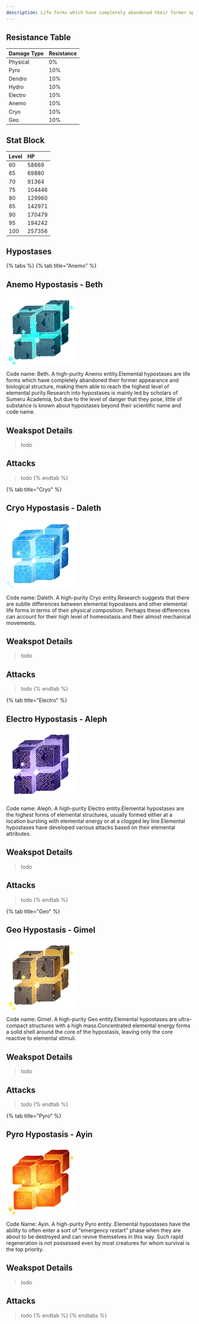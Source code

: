 ```yaml
---
description: Life forms which have completely abandoned their former appearance and biological structure, making them able to reach the highest level of elemental purity.
---
```

## Resistance Table

| Damage Type | Resistance |
| :--- | :--- |
| Physical | 0% |
| Pyro | 10% |
| Dendro | 10% |
| Hydro | 10% |
| Electro | 10% |
| Anemo | 10% |
| Cryo | 10% |
| Geo | 10% |

## Stat Block

| Level | HP |
| :--- | :--- |
| 60 | 58669 |
| 65 | 69880 |
| 70 | 91364 |
| 75 | 104446 |
| 80 | 129960 |
| 85 | 142971 |
| 90 | 170479 |
| 95 | 194242 |
| 100 | 257356 |

## Hypostases

{% tabs %}
{% tab title="Anemo" %}
## Anemo Hypostasis - Beth

![](../../../../.gitbook/assets/enemy/bosses/Enemy_Anemo_Hypostasis_Icon.webp)

Code name: Beth. A high-purity Anemo entity.Elemental hypostases are life forms which have completely abandoned their former appearance and biological structure, making them able to reach the highest level of elemental purity.Research into hypostases is mainly led by scholars of Sumeru Academia, but due to the level of danger that they pose, little of substance is known about hypostases beyond their scientific name and code name.

## Weakspot Details

> todo

## Attacks

> todo
{% endtab %}

{% tab title="Cryo" %}
## Cryo Hypostasis - Daleth

![](../../../../.gitbook/assets/enemy/bosses/Enemy_Cryo_Hypostasis_Icon.webp)

Code name: Daleth. A high-purity Cryo entity.Research suggests that there are subtle differences between elemental hypostases and other elemental life forms in terms of their physical composition. Perhaps these differences can account for their high level of homeostasis and their almost mechanical movements.

## Weakspot Details

> todo

## Attacks

> todo
{% endtab %}

{% tab title="Electro" %}
## Electro Hypostasis - Aleph

![](../../../../.gitbook/assets/enemy/bosses/Enemy_Electro_Hypostasis_Icon.webp)

Code name: Aleph. A high-purity Electro entity.Elemental hypostases are the highest forms of elemental structures, usually formed either at a location bursting with elemental energy or at a clogged ley line.Elemental hypostases have developed various attacks based on their elemental attributes.
## Weakspot Details

> todo

## Attacks

> todo
{% endtab %}

{% tab title="Geo" %}
## Geo Hypostasis - Gimel

![](../../../../.gitbook/assets/enemy/bosses/Enemy_Geo_Hypostasis_Icon.webp)

Code name: Gimel. A high-purity Geo entity.Elemental hypostases are ultra-compact structures with a high mass.Concentrated elemental energy forms a solid shell around the core of the hypostasis, leaving only the core reactive to elemental stimuli.

## Weakspot Details

> todo

## Attacks

> todo
{% endtab %}

{% tab title="Pyro" %}
## Pyro Hypostasis - Ayin

![](../../../../.gitbook/assets/enemy/bosses/Enemy_Pyro_Hypostasis_Icon.webp)

Code Name: Ayin. A high-purity Pyro entity. Elemental hypostases have the ability to often enter a sort of "emergency restart" phase when they are about to be destroyed and can revive themselves in this way. Such rapid regeneration is not possessed even by most creatures for whom survival is the top priority.

## Weakspot Details

> todo

## Attacks

> todo
{% endtab %}
{% endtabs %}
